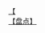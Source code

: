 [【](http://tieba.baidu.com/p/3503443815?see_lz=1&pn=)   
[【盘点】](http://tieba.baidu.com/p/3503957451?see_lz=1&pn=)   
